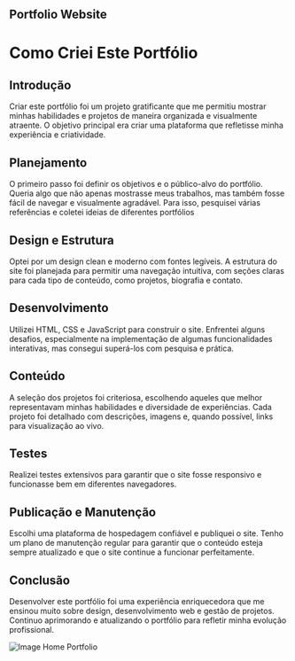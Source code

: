 ## Portfolio Website

# Como Criei Este Portfólio

## Introdução
Criar este portfólio foi um projeto gratificante que me permitiu mostrar minhas habilidades e projetos de maneira organizada e visualmente atraente. O objetivo principal era criar uma plataforma que refletisse minha experiência e criatividade.

## Planejamento
O primeiro passo foi definir os objetivos e o público-alvo do portfólio. Queria algo que não apenas mostrasse meus trabalhos, mas também fosse fácil de navegar e visualmente agradável. Para isso, pesquisei várias referências e coletei ideias de diferentes portfólios

## Design e Estrutura
Optei por um design clean e moderno com fontes legíveis. A estrutura do site foi planejada para permitir uma navegação intuitiva, com seções claras para cada tipo de conteúdo, como projetos, biografia e contato.

## Desenvolvimento
Utilizei HTML, CSS e JavaScript para construir o site. Enfrentei alguns desafios, especialmente na implementação de algumas funcionalidades interativas, mas consegui superá-los com pesquisa e prática.

## Conteúdo
A seleção dos projetos foi criteriosa, escolhendo aqueles que melhor representavam minhas habilidades e diversidade de experiências. Cada projeto foi detalhado com descrições, imagens e, quando possível, links para visualização ao vivo.

## Testes 
Realizei testes extensivos para garantir que o site fosse responsivo e funcionasse bem em diferentes navegadores. 

## Publicação e Manutenção
Escolhi uma plataforma de hospedagem confiável e publiquei o site. Tenho um plano de manutenção regular para garantir que o conteúdo esteja sempre atualizado e que o site continue a funcionar perfeitamente.

## Conclusão
Desenvolver este portfólio foi uma experiência enriquecedora que me ensinou muito sobre design, desenvolvimento web e gestão de projetos. Continuo aprimorando e atualizando o portfólio para refletir minha evolução profissional.

![Image Home Portfolio]([images/interface/Sreenshot.png](https://github.com/lislovelly/Portfolio-Website/blob/main/src/images/interface/Screenshot.png))
